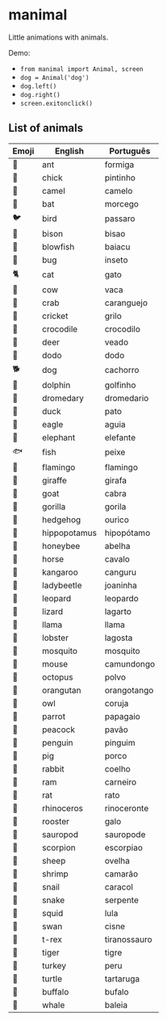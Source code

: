 # manimal

Little animations with animals.

Demo:

- `from manimal import Animal, screen`
- `dog = Animal('dog')`
- `dog.left()`
- `dog.right()`
- `screen.exitonclick()`

## List of animals

| Emoji | English     | Português    |
|-------|-------------|--------------|
| 🐜    | ant         | formiga      |
| 🐤    | chick       | pintinho     |
| 🐫    | camel       | camelo       |
| 🦇    | bat         | morcego      |
| 🐦    | bird        | passaro      |
| 🦬    | bison       | bisao        |
| 🐡    | blowfish    | baiacu       |
| 🐛    | bug         | inseto       |
| 🐈    | cat         | gato         |
| 🐄    | cow         | vaca         |
| 🦀    | crab        | caranguejo   |
| 🦗    | cricket     | grilo        |
| 🐊    | crocodile   | crocodilo    |
| 🦌    | deer        | veado        |
| 🦤    | dodo        | dodo         |
| 🐕    | dog         | cachorro     |
| 🐬    | dolphin     | golfinho     |
| 🐪    | dromedary   | dromedario   |
| 🦆    | duck        | pato         |
| 🦅    | eagle       | aguia        |
| 🐘    | elephant    | elefante     |
| 🐟    | fish        | peixe        |
| 🦩    | flamingo    | flamingo     |
| 🦒    | giraffe     | girafa       |
| 🐐    | goat        | cabra        |
| 🦍    | gorilla     | gorila       |
| 🦔    | hedgehog    | ourico       |
| 🦛    | hippopotamus| hipopótamo   |
| 🐝    | honeybee    | abelha       |
| 🐎    | horse       | cavalo       |
| 🦘    | kangaroo    | canguru      |
| 🐞    | ladybeetle  | joaninha     |
| 🐆    | leopard     | leopardo     |
| 🦎    | lizard      | lagarto      |
| 🦙    | llama       | llama        |
| 🦞    | lobster     | lagosta      |
| 🦟    | mosquito    | mosquito     |
| 🐁    | mouse       | camundongo   |
| 🐙    | octopus     | polvo        |
| 🦧    | orangutan   | orangotango  |
| 🦉    | owl         | coruja       |
| 🦜    | parrot      | papagaio     |
| 🦚    | peacock     | pavão        |
| 🐧    | penguin     | pinguim      |
| 🐖    | pig         | porco        |
| 🐇    | rabbit      | coelho       |
| 🐏    | ram         | carneiro     |
| 🐀    | rat         | rato         |
| 🦏    | rhinoceros  | rinoceronte  |
| 🐓    | rooster     | galo         |
| 🦕    | sauropod    | sauropode    |
| 🦂    | scorpion    | escorpiao    |
| 🐑    | sheep       | ovelha       |
| 🦐    | shrimp      | camarão      |
| 🐌    | snail       | caracol      |
| 🐍    | snake       | serpente     |
| 🦑    | squid       | lula         |
| 🦢    | swan        | cisne        |
| 🦖    | t-rex       | tiranossauro |
| 🐅    | tiger       | tigre        |
| 🦃    | turkey      | peru         |
| 🐢    | turtle      | tartaruga    |
| 🐃    | buffalo     | bufalo       |
| 🐋    | whale       | baleia       |